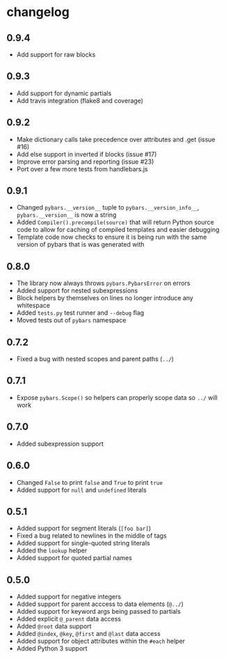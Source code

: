 # changelog

## 0.9.4

- Add support for raw blocks

## 0.9.3

- Add support for dynamic partials
- Add travis integration (flake8 and coverage)

## 0.9.2

- Make dictionary calls take precedence over attributes and .get (issue #16)
- Add else support in inverted if blocks (issue #17)
- Improve error parsing and reporting (issue #23)
- Port over a few more tests from handlebars.js

## 0.9.1

- Changed `pybars.__version__` tuple to `pybars.__version_info__`,
  `pybars.__version__` is now a string
- Added `Compiler().precompile(source)` that will return Python source code
  to allow for caching of compiled templates and easier debugging
- Template code now checks to ensure it is being run with the same version of
  pybars that is was generated with

## 0.8.0

- The library now always throws `pybars.PybarsError` on errors
- Added support for nested subexpressions
- Block helpers by themselves on lines no longer introduce any whitespace
- Added `tests.py` test runner and `--debug` flag
- Moved tests out of `pybars` namespace

## 0.7.2

- Fixed a bug with nested scopes and parent paths (`../`)

## 0.7.1

- Expose `pybars.Scope()` so helpers can properly scope data so `../` will work

## 0.7.0

- Added subexpression support

## 0.6.0

- Changed `False` to print `false` and `True` to print `true`
- Added support for `null` and `undefined` literals

## 0.5.1

- Added support for segment literals (`[foo bar]`)
- Fixed a bug related to newlines in the middle of tags
- Added support for single-quoted string literals
- Added the `lookup` helper
- Added support for quoted partial names

## 0.5.0

- Added support for negative integers
- Added support for parent acccess to data elements (`@../`)
- Added support for keyword args being passed to partials
- Added explicit `@_parent` data access
- Added `@root` data support
- Added `@index`, `@key`, `@first` and `@last` data access
- Added support for object attributes within the `#each` helper
- Added Python 3 support
